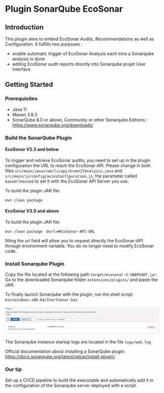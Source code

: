 # Plugin SonarQube EcoSonar

## Introduction 
This plugin aims to embed EcoSonar Audits, Recommendations as well as Configuration. 
It fulfills two purposes :
- enable automatic trigger of EcoSonar Analysis each time a Sonarqube analysis is done
- adding EcoSonar audit reports directly into Sonarqube projet User Interface


## Getting Started

### Prerequisites
- Java 11
- Maven 3.8.3
- SonarQube 8.0 or above, Community or other Sonarqube Editions : https://www.sonarqube.org/downloads/

### Build the SonarQube Plugin

#### EcoSonar V2.3 and below

To trigger and retrieve EcoSonar audits, you need to set up in the plugin configuration the URL to reach the EcoSonar API.
Please change in both files `src/main/java/com/ls/api/GreenITAnalysis.java` and `src/main/js/config/axiosConfiguration.js`, the parameter called `baseUrlHosted` to set it with the EcoSonar API Server you use.

To build the plugin JAR file:

```
mvn clean package
```

#### EcoSonar V3.0 and above

To build the plugin JAR file:

```
mvn clean package -Durl=#EcoSonar-API-URL
```

filling the url field will allow you to request directly the EcoSonar-API through environment variable. You do no longer need to modify EcoSonar code.

### Install Sonarqube Plugin

Copy the file located at the following path `target/ecosonar-X-SNAPSHOT.jar`.
Go to the downloaded Sonarqube folder  `extensions/plugins/` and paste the JAR.

To finally launch Sonarqube with the plugin, run the shell script: `bin/windows-x86-64/StartSonar.bat`.

 ![Ecosonar Plugin Sonarqube](./images/ecosonar-plugin.webp)

The Sonarqube instance startup logs are located in the file `logs/web.log` 

Official documentation about installing a SonarQube plugin: https://docs.sonarqube.org/latest/setup/install-plugin/.

### Our tip
Set up a CI/CD pipeline to build the executable and automatically add it in the configuration of the Sonarqube server deployed with a script.